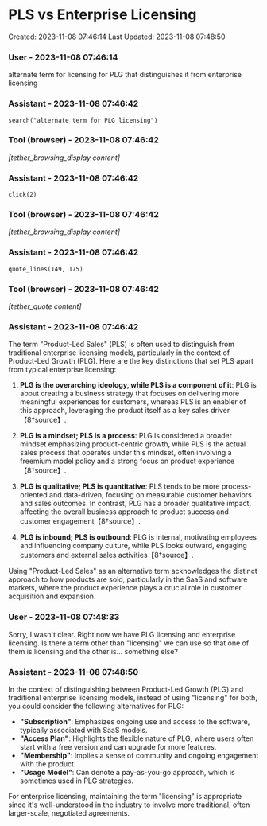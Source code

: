 # PLS vs Enterprise Licensing

Created: 2023-11-08 07:46:14
Last Updated: 2023-11-08 07:48:50

### User - 2023-11-08 07:46:14

alternate term for licensing for PLG that distinguishes it from enterprise licensing

### Assistant - 2023-11-08 07:46:42

```unknown
search("alternate term for PLG licensing")
```

### Tool (browser) - 2023-11-08 07:46:42

*[tether_browsing_display content]*

### Assistant - 2023-11-08 07:46:42

```unknown
click(2)
```

### Tool (browser) - 2023-11-08 07:46:42

*[tether_browsing_display content]*

### Assistant - 2023-11-08 07:46:42

```unknown
quote_lines(149, 175)
```

### Tool (browser) - 2023-11-08 07:46:42

*[tether_quote content]*

### Assistant - 2023-11-08 07:46:42

The term "Product-Led Sales" (PLS) is often used to distinguish from traditional enterprise licensing models, particularly in the context of Product-Led Growth (PLG). Here are the key distinctions that set PLS apart from typical enterprise licensing:

1. **PLG is the overarching ideology, while PLS is a component of it**: PLG is about creating a business strategy that focuses on delivering more meaningful experiences for customers, whereas PLS is an enabler of this approach, leveraging the product itself as a key sales driver【8†source】.

2. **PLG is a mindset; PLS is a process**: PLG is considered a broader mindset emphasizing product-centric growth, while PLS is the actual sales process that operates under this mindset, often involving a freemium model policy and a strong focus on product experience【8†source】.

3. **PLG is qualitative; PLS is quantitative**: PLS tends to be more process-oriented and data-driven, focusing on measurable customer behaviors and sales outcomes. In contrast, PLG has a broader qualitative impact, affecting the overall business approach to product success and customer engagement【8†source】.

4. **PLG is inbound; PLS is outbound**: PLG is internal, motivating employees and influencing company culture, while PLS looks outward, engaging customers and external sales activities【8†source】.

Using "Product-Led Sales" as an alternative term acknowledges the distinct approach to how products are sold, particularly in the SaaS and software markets, where the product experience plays a crucial role in customer acquisition and expansion.

### User - 2023-11-08 07:48:33

Sorry, I wasn't clear. Right now we have PLG licensing and enterprise licensing. Is there a term other than "licensing" we can use so that one of them is licensing and the other is... something else? 

### Assistant - 2023-11-08 07:48:50

In the context of distinguishing between Product-Led Growth (PLG) and traditional enterprise licensing models, instead of using "licensing" for both, you could consider the following alternatives for PLG:

- **"Subscription"**: Emphasizes ongoing use and access to the software, typically associated with SaaS models.
- **"Access Plan"**: Highlights the flexible nature of PLG, where users often start with a free version and can upgrade for more features.
- **"Membership"**: Implies a sense of community and ongoing engagement with the product.
- **"Usage Model"**: Can denote a pay-as-you-go approach, which is sometimes used in PLG strategies.

For enterprise licensing, maintaining the term "licensing" is appropriate since it's well-understood in the industry to involve more traditional, often larger-scale, negotiated agreements.

